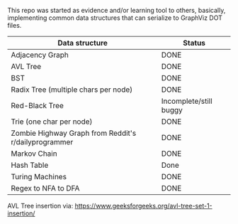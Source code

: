 This repo was started as evidence and/or learning tool to others, basically,
implementing common data structures that can serialize to GraphViz DOT files.

|Data structure|Status|
|--------------|------|
| Adjacency Graph| DONE|
|AVL Tree| DONE|
| BST | DONE|
| Radix Tree (multiple chars per node) | DONE|
| Red-Black Tree| Incomplete/still buggy|
| Trie (one char per node) |DONE|
| Zombie Highway Graph from Reddit's r/dailyprogrammer| DONE|
| Markov Chain | DONE|
| Hash Table | Done|
| Turing Machines | DONE|
| Regex to NFA to DFA | DONE |

AVL Tree insertion via: 
https://www.geeksforgeeks.org/avl-tree-set-1-insertion/
